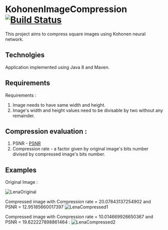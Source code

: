 # KohonenImageCompression [![Build Status](https://travis-ci.org/sHiniz0r/KohonenImageCompression.svg?branch=master)](https://travis-ci.org/sHiniz0r/KohonenImageCompression)
This project aims to compress square images using Kohonen neural network.
## Technolgies
Application implemented using Java 8 and Maven.
## Requirements
Requirements :
1. 	Image needs to have same width and height.
2. 	Image's width and height values need to be divisable by two without any remainder.

## Compression evaluation :

1. 	PSNR - [PSNR](https://en.wikipedia.org/wiki/Peak_signal-to-noise_ratio) 
2. 	Compression rate - a factor given by original image's bits number divised by compressed image's bits number.

## Examples

Original Image :

![LenaOriginal](https://i.imgur.com/ysnLqp6.jpg)

Compressed image with Compression rate = 20.07843137254902 and PSNR = 12.95185660017397
![LenaCompressed1](https://i.imgur.com/Swub3uS.jpg)

Compressed image with Compression rate = 10.014669926650367 and PSNR = 19.622227898861464 :
![LenaCompressed2](https://i.imgur.com/itkq1HY.jpg)
